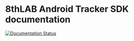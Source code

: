 # 8thLAB Android Tracker SDK documentation
[![Documentation Status](https://readthedocs.org/projects/8thlab-android-tracker-sdk-docs/badge/?version=latest)](http://8thlab-android-tracker-sdk-docs.readthedocs.io/en/latest/?badge=latest)
  
